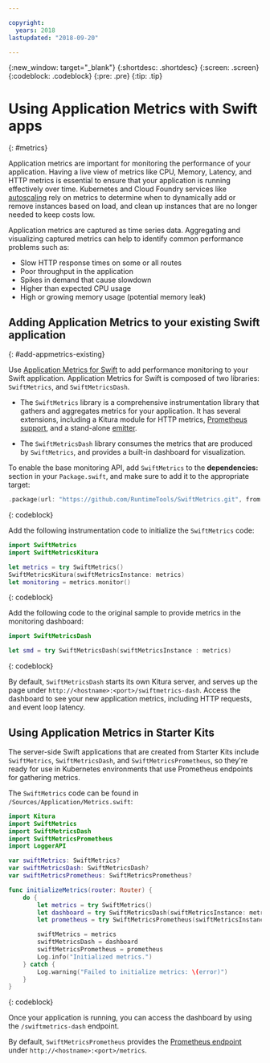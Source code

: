 ```yaml
---

copyright:
  years: 2018
lastupdated: "2018-09-20"

---
```


{:new_window: target="_blank"}
{:shortdesc: .shortdesc}
{:screen: .screen}
{:codeblock: .codeblock}
{:pre: .pre}
{:tip: .tip}

# Using Application Metrics with Swift apps
{: #metrics}

Application metrics are important for monitoring the performance of your application. Having a live view of metrics like CPU, Memory, Latency, and HTTP metrics is essential to ensure that your application is running effectively over time. Kubernetes and Cloud Foundry services like [autoscaling](/docs/services/Auto-Scaling/index.html) rely on metrics to determine when to dynamically add or remove instances based on load, and clean up instances that are no longer needed to keep costs low.

Application metrics are captured as time series data. Aggregating and visualizing captured metrics can help to identify common performance problems such as:

* Slow HTTP response times on some or all routes
* Poor throughput in the application
* Spikes in demand that cause slowdown
* Higher than expected CPU usage
* High or growing memory usage (potential memory leak)

## Adding Application Metrics to your existing Swift application
{: #add-appmetrics-existing}

Use [Application Metrics for Swift](https://developer.ibm.com/swift/monitoring-diagnostics/application-metrics-for-swift/) to add performance monitoring to your Swift application. Application Metrics for Swift is composed of two libraries: `SwiftMetrics`, and `SwiftMetricsDash`.

* The `SwiftMetrics` library is a comprehensive instrumentation library that gathers and aggregates metrics for your application. It has several extensions, including a Kitura module for HTTP metrics, [Prometheus support](https://github.com/RuntimeTools/SwiftMetrics#prometheus-support), and a stand-alone [emitter](https://github.com/RuntimeTools/SwiftMetrics#application-metrics-for-swift-agent).

* The `SwiftMetricsDash` library consumes the metrics that are produced by `SwiftMetrics`, and provides a built-in dashboard for visualization.

To enable the base monitoring API, add `SwiftMetrics` to the **dependencies:** section in your `Package.swift`, and make sure to add it to the appropriate target:
```swift
.package(url: "https://github.com/RuntimeTools/SwiftMetrics.git", from: "2.4.0")
```
{: codeblock}

Add the following instrumentation code to initialize the `SwiftMetrics` code:
```swift
import SwiftMetrics
import SwiftMetricsKitura

let metrics = try SwiftMetrics()
SwiftMetricsKitura(swiftMetricsInstance: metrics)
let monitoring = metrics.monitor()
```
{: codeblock}

Add the following code to the original sample to provide metrics in the monitoring dashboard:
```swift
import SwiftMetricsDash

let smd = try SwiftMetricsDash(swiftMetricsInstance : metrics)
```  
{: codeblock}

By default, `SwiftMetricsDash` starts its own Kitura server, and serves up the page under  `http://<hostname>:<port>/swiftmetrics-dash`. Access the dashboard to see your new application metrics, including HTTP requests, and event loop latency.

## Using Application Metrics in Starter Kits

The server-side Swift applications that are created from Starter Kits include `SwiftMetrics`, `SwiftMetricsDash`, and `SwiftMetricsPrometheus`, so they're ready for use in Kubernetes environments that use Prometheus endpoints for gathering metrics.

The `SwiftMetrics` code can be found in `/Sources/Application/Metrics.swift`:
```swift
import Kitura
import SwiftMetrics
import SwiftMetricsDash
import SwiftMetricsPrometheus
import LoggerAPI

var swiftMetrics: SwiftMetrics?
var swiftMetricsDash: SwiftMetricsDash?
var swiftMetricsPrometheus: SwiftMetricsPrometheus?

func initializeMetrics(router: Router) {
    do {
        let metrics = try SwiftMetrics()
        let dashboard = try SwiftMetricsDash(swiftMetricsInstance: metrics, endpoint: router)
        let prometheus = try SwiftMetricsPrometheus(swiftMetricsInstance: metrics, endpoint: router)

        swiftMetrics = metrics
        swiftMetricsDash = dashboard
        swiftMetricsPrometheus = prometheus
        Log.info("Initialized metrics.")
    } catch {
        Log.warning("Failed to initialize metrics: \(error)")
    }
}
```
{: codeblock}

Once your application is running, you can access the dashboard by using the `/swiftmetrics-dash` endpoint.

By default, `SwiftMetricsPrometheus` provides the [Prometheus endpoint](https://prometheus.io/) under `http://<hostname>:<port>/metrics`.
